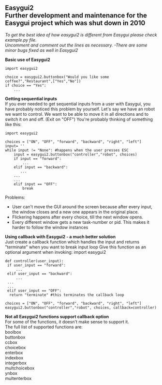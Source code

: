 
Easygui2<br>
Further development and maintenance for the Easygui project which was shut down in 2010
--------------

*To get the best idea of how easygui2 is different from Easygui please check example.py file.<br>
Uncomment and comment out the lines as necessary.
-There are some minor bugs fixed as well in Easygui2*

**Basic use of Easygui2**

    import easygui2

	choice = easygui2.buttonbox("Would you like some coffee?","Restaurant",["Yes","No"])
	if choice == "Yes":
		...
	
**Getting sequential inputs**<br>
If you ever needed to get sequential inputs from a user with Easygui, you have probably noticed this problem by yourself.
Let's say we have an robot we want to control. We want to be able to move it in all directions and to switch it on and off.
(Exit on "OFF")
You're probably thinking of something like this:

	import easygui2

	choices = ["ON", "OFF", "forward", "backward", "right", "left"] 
	input= '' 
	while input != "None": #happens when the user presses ESC  
		input = easygui2.buttonbox("controller","robot", choices)
		if input == "forward":   
			...
		elif input == "backward":
		   ...  
		...  
		...  
		elif input == "OFF":   
			break
			
Problems:<br>
- User can't move the GUI around the screen because after every input, the window closes and a new one appears in the original place.
- Flickering happens after every choice, till the next window opens.
- Every different window gets a new task-number or pid. This makes it harder to follow the window instances 


**Using callback with Easygui2 - a much better solution**<br>
Just create a callback function which handles the input and returns "terminate" when you want to break input loop
Give this function as an optional argument when invoking:
	import easygui2

	def controller(user_input):
	 if user_input == "forward":
		 ...
	 elif user_input == "backward":
		 ...
	 ...
	 ...
	 elif user_input == "OFF":
	  return "terminate" #this terminates the callback loop
	  
	choices = ["ON", "OFF", "forward", "backward", "right", "left"]
	easygui2.buttonbox("controller","robot", choices, callback=controller)
	
	
**Not all Easygui2 functions support callback option**<br>
For some of the functions, it doesn't make sense to support it.<br>
The full list of supported functions are:<br>
boolbox   <br>
buttonbox  <br>
ccbox   <br>
choicebox  <br>
enterbox  <br>
indexbox  <br>
integerbox  <br>
multchoicebox <br>
ynbox   <br>
multenterbox<br> 

